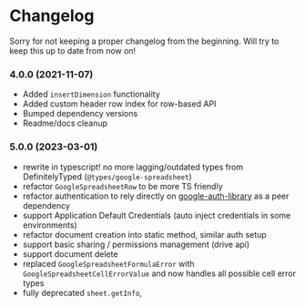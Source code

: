 # Changelog

Sorry for not keeping a proper changelog from the beginning. Will try to keep this up to date from now on!

### 4.0.0 (2021-11-07)

- Added `insertDimension` functionality
- Added custom header row index for row-based API
- Bumped dependency versions
- Readme/docs cleanup

### 5.0.0 (2023-03-01)

- rewrite in typescript! no more lagging/outdated types from DefinitelyTyped (`@types/google-spreadsheet`)
- refactor `GoogleSpreadsheetRow` to be more TS friendly
- refactor authentication to rely directly on [google-auth-library](https://www.npmjs.com/package/google-auth-library) as a peer dependency
- support Application Default Credentials (auto inject credentials in some environments)
- refactor document creation into static method, similar auth setup
- support basic sharing / permissions management (drive api)
- support document delete
- replaced `GoogleSpreadsheetFormulaError` with `GoogleSpreadsheetCellErrorValue` and now handles all possible cell error types
- fully deprecated `sheet.getInfo`, 